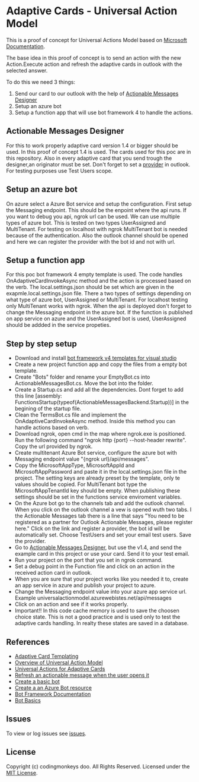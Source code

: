 # Adaptive Cards - Universal Action Model

This is a proof of concept for Universal Actions Model based on [Microsoft Documentation](https://learn.microsoft.com/en-us/outlook/actionable-messages/adaptive-card-expense-approval-sample?tabs=mobile).

The base idea in this proof of concept is to send an action with the new Action.Execute action and refresh the adaptive cards in outlook with the selected answer.

To do this we need 3 things:
1. Send our card to our outlook with the help of [Actionable Messages Designer](https://amdesigner.azurewebsites.net)
2. Setup an azure bot
3. Setup a function app that will use bot framework 4 to handle the actions.

## Actionable Messages Designer 
For this to work properly adaptive card version 1.4 or bigger should be used. In this proof of concept 1.4 is used. The cards used for this poc are in this repository.
Also in every adaptive card that you send trough the designer,an originator must be set.
Don't forget to set a [provider](https://outlook.office.com/connectors/oam/publish) in outlook. For testing purposes use Test Users scope.

## Setup an azure bot
On azure select a Azure Bot service and setup the configuration. 
First setup the Messaging endpoint. This should be the enpoint where the api runs. If you want to debug you api, ngrok url can be used.
We can use multiple types of azure bot. This is tested on two types UserAssigned and MultiTenant. For testing on localhost with ngrok MultiTenant bot is needed because of the authentication.
Also the outlook channel should be opened and here we can register the provider with the bot id and not with url.

## Setup a function app
For this poc bot framework 4 empty template is used. The code handles OnAdaptiveCardInvokeAsync method and the action is processed based on the verb.
The local.settings.json should be set which are given in the exapmle.local.settings.json file. There a two types of settings depending on what type of azure bot, UserAssigned or MultiTenant.
For localhost testing only MultiTenant works with ngrok. When the api is deployed don't forget to change the Messaging endpoint in the azure bot.
If the function is published on app service on azure and the UserAssigned bot is used, UserAssigned should be addded in the service propeties.

## Step by step setup
- Download and install [bot framework v4 templates for visual studio](https://marketplace.visualstudio.com/items?itemName=BotBuilder.botbuilderv4)
- Create a new project function app and copy the files from a empty bot template.
- Create "Bots" folder and rename your EmptyBot.cs into ActionableMessagesBot.cs. Move the bot into the folder.
- Create a Startup.cs and add all the dependencies. Dont forget to add this line [assembly: FunctionsStartup(typeof(ActionableMessagesBackend.Startup))] in the begining of the startup file.
- Clean the TermsBot.cs file and implement the OnAdaptiveCardInvokeAsync method. Inside this method you can handle actions based on verb.
- Download ngrok, open cmd in the map where ngrok.exe is positioned. Run the following command "ngrok http {port} --host-header rewrite". Copy the url provided by ngrok.
- Create multitenant Azure Bot service, configure the azure bot with Messaging endpoint value "{ngrok url}/api/messages".
- Copy the MicrosoftAppType, MicrosoftAppId and MicrosoftAppPassword and paste it in the local.settings.json file in the project. The setting keys are already preset by the template, only te values should be copied. For MultiTenant bot type the MicrosoftAppTenantId key should be empty. When publishing these settings should be set in the functions service enviroment variables.
- On the Azure bot go to the channels tab and add the outlook channel. When you click on the outlook channel a vew is opened wuth two tabs. I the Actionable Messages tab there is a line that says "You need to be registered as a partner for Outlook Actionable Messages, please register here." Click on the link and register a provider, the bot id will be automatically set. Choose TestUsers and set your email test users. Save the provider.
- Go to [Actionable Messages Designer](https://amdesigner.azurewebsites.net), but use the v1.4, and send the example card in this project or use your card. Send it to your test email. 
- Run your project on the port that you set in ngrok command.
- Set a debug point in the Function file and click on an action in the received action card in outlook.
- When you are sure that your project works like you needed it to, create an app service in azure and publish your project to azure.
- Change the Messaging endpoint value into your azure app service url. Example universalactionmodel.azurewebistes.net/api/messages
- Click on an action and see if it works properly.
- Important!! In this code cache memory is used to save the choosen choice state. This is not a good practice and is used only to test the adaptive cards handling. In realty these states are saved in a database.

## References
- [Adaptive Card Templating](https://learn.microsoft.com/en-us/adaptive-cards/templating/)
- [Overview of Universal Action Model](https://learn.microsoft.com/en-us/outlook/actionable-messages/universal-action-model)
- [Universal Actions for Adaptive Cards](https://learn.microsoft.com/en-us/outlook/actionable-messages/universal-action-model)
- [Refresh an actionable message when the user opens it](https://learn.microsoft.com/en-us/outlook/actionable-messages/auto-invoke)
- [Create a basic bot](https://learn.microsoft.com/en-us/azure/bot-service/bot-service-quickstart-create-bot?view=azure-bot-service-4.0&tabs=csharp%2Cvs)
- [Create a an Azure Bot resource](https://learn.microsoft.com/en-us/azure/bot-service/abs-quickstart?view=azure-bot-service-4.0&tabs=userassigned)
- [Bot Framework Documentation](https://docs.botframework.com)
- [Bot Basics](https://docs.microsoft.com/azure/bot-service/bot-builder-basics?view=azure-bot-service-4.0)

## Issues
To view or log issues see [issues](https://github.com/cdngmnks/actionable-messages-backend-dotnet/issues).

## License
Copyright (c) codingmonkeys doo. All Rights Reserved. Licensed under the [MIT License](https://github.com/cdngmnks/actionable-messages-backend-dotnet/blob/main/LICENSE).
